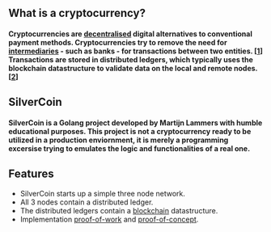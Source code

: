 ## What is a cryptocurrency? 
#### Cryptocurrencies are [decentralised](https://www.merriam-webster.com/dictionary/decentralization) digital alternatives to conventional payment methods. Cryptocurrencies try to remove the need for [intermediaries](https://www.merriam-webster.com/dictionary/intermediary) - such as banks - for transactions between two entities. [[1]] Transactions are stored in distributed ledgers, which typically uses the blockchain datastructure to validate data on the local and remote nodes. [[2]] 



## SilverCoin
#### SilverCoin is a Golang project developed by Martijn Lammers with humble educational purposes. This project is not a cryptocurrency ready to be utilized in a production enviornment, it is merely a programming excersise trying to emulates the logic and functionalities of a real one. 

## Features
- SilverCoin starts up a simple three node network.
- All 3 nodes contain a distributed ledger.
- The distributed ledgers contain a [blockchain](https://en.wikipedia.org/wiki/Blockchain) datastructure.
- Implementation [proof-of-work](https://en.wikipedia.org/wiki/Proof_of_work) and [proof-of-concept](https://en.wikipedia.org/wiki/Proof_of_concept).

<!-- ```javascript
function test(){
    hello
}
``` -->
[1]: https://en.wikipedia.org/wiki/Cryptocurrency
[2]: https://en.wikipedia.org/wiki/Distributed_ledger
